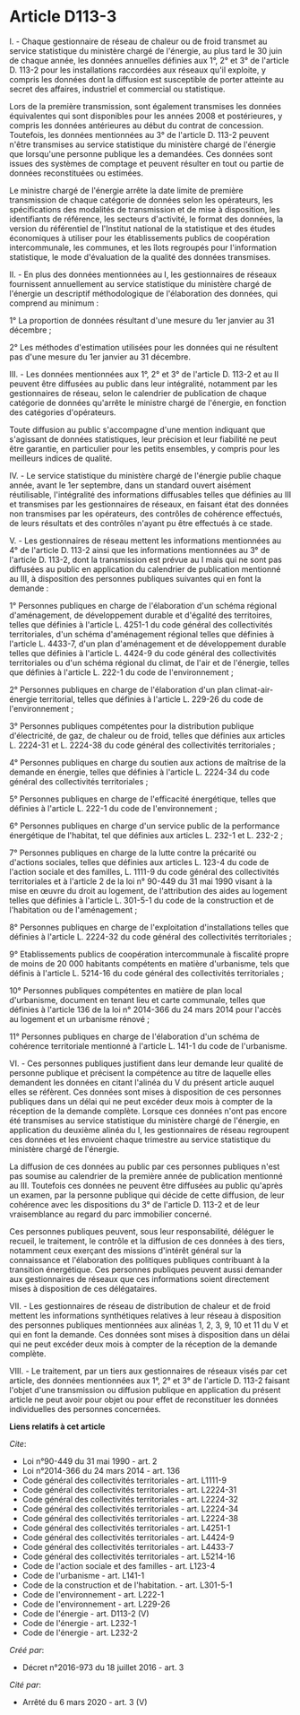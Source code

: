 # Article D113-3

I. - Chaque gestionnaire de réseau de chaleur ou de froid transmet au service statistique du ministère chargé de l'énergie,
au plus tard le 30 juin de chaque année, les données annuelles définies aux 1°, 2° et 3° de l'article D. 113-2 pour les
installations raccordées aux réseaux qu'il exploite, y compris les données dont la diffusion est susceptible de porter
atteinte au secret des affaires, industriel et commercial ou statistique. 

Lors de la première transmission, sont également transmises les données équivalentes qui sont disponibles pour les années
2008 et postérieures, y compris les données antérieures au début du contrat de concession. Toutefois, les données mentionnées
au 3° de l'article D. 113-2 peuvent n'être transmises au service statistique du ministère chargé de l'énergie que lorsqu'une
personne publique les a demandées. Ces données sont issues des systèmes de comptage et peuvent résulter en tout ou partie de
données reconstituées ou estimées. 

Le ministre chargé de l'énergie arrête la date limite de première transmission de chaque catégorie de données selon les
opérateurs, les spécifications des modalités de transmission et de mise à disposition, les identifiants de référence, les
secteurs d'activité, le format des données, la version du référentiel de l'Institut national de la statistique et des études
économiques à utiliser pour les établissements publics de coopération intercommunale, les communes, et les îlots regroupés
pour l'information statistique, le mode d'évaluation de la qualité des données transmises. 

II. - En plus des données mentionnées au I, les gestionnaires de réseaux fournissent annuellement au service statistique du
ministère chargé de l'énergie un descriptif méthodologique de l'élaboration des données, qui comprend au minimum : 

1° La proportion de données résultant d'une mesure du 1er janvier au 31 décembre ; 

2° Les méthodes d'estimation utilisées pour les données qui ne résultent pas d'une mesure du 1er janvier au 31 décembre. 

III. - Les données mentionnées aux 1°, 2° et 3° de l'article D. 113-2 et au II peuvent être diffusées au public dans leur
intégralité, notamment par les gestionnaires de réseau, selon le calendrier de publication de chaque catégorie de données
qu'arrête le ministre chargé de l'énergie, en fonction des catégories d'opérateurs. 

Toute diffusion au public s'accompagne d'une mention indiquant que s'agissant de données statistiques, leur précision et leur
fiabilité ne peut être garantie, en particulier pour les petits ensembles, y compris pour les meilleurs indices de qualité. 

IV. - Le service statistique du ministère chargé de l'énergie publie chaque année, avant le 1er septembre, dans un standard
ouvert aisément réutilisable, l'intégralité des informations diffusables telles que définies au III et transmises par les
gestionnaires de réseaux, en faisant état des données non transmises par les opérateurs, des contrôles de cohérence
effectués, de leurs résultats et des contrôles n'ayant pu être effectués à ce stade. 

V. - Les gestionnaires de réseau mettent les informations mentionnées au 4° de l'article D. 113-2 ainsi que les informations
mentionnées au 3° de l'article D. 113-2, dont la transmission est prévue au I mais qui ne sont pas diffusées au public en
application du calendrier de publication mentionné au III, à disposition des personnes publiques suivantes qui en font la
demande : 

1° Personnes publiques en charge de l'élaboration d'un schéma régional d'aménagement, de développement durable et d'égalité
des territoires, telles que définies à l'article L. 4251-1 du code général des collectivités territoriales, d'un schéma
d'aménagement régional telles que définies à l'article L. 4433-7, d'un plan d'aménagement et de développement durable telles
que définies à l'article L. 4424-9 du code général des collectivités territoriales ou d'un schéma régional du climat, de
l'air et de l'énergie, telles que définies à l'article L. 222-1 du code de l'environnement ; 

2° Personnes publiques en charge de l'élaboration d'un plan climat-air-énergie territorial, telles que définies à l'article
L. 229-26 du code de l'environnement ; 

3° Personnes publiques compétentes pour la distribution publique d'électricité, de gaz, de chaleur ou de froid, telles que
définies aux articles L. 2224-31 et L. 2224-38 du code général des collectivités territoriales ; 

4° Personnes publiques en charge du soutien aux actions de maîtrise de la demande en énergie, telles que définies à l'article
L. 2224-34 du code général des collectivités territoriales ; 

5° Personnes publiques en charge de l'efficacité énergétique, telles que définies à l'article L. 222-1 du code de
l'environnement ; 

6° Personnes publiques en charge d'un service public de la performance énergétique de l'habitat, tel que définies aux
articles L. 232-1 et L. 232-2 ; 

7° Personnes publiques en charge de la lutte contre la précarité ou d'actions sociales, telles que définies aux articles L.
123-4 du code de l'action sociale et des familles, L. 1111-9 du code général des collectivités territoriales et à l'article 2
de la loi n° 90-449 du 31 mai 1990 visant à la mise en œuvre du droit au logement, de l'attribution des aides au logement
telles que définies à l'article L. 301-5-1 du code de la construction et de l'habitation ou de l'aménagement ; 

8° Personnes publiques en charge de l'exploitation d'installations telles que définies à l'article L. 2224-32 du code général
des collectivités territoriales ; 

9° Etablissements publics de coopération intercommunale à fiscalité propre de moins de 20 000 habitants compétents en matière
d'urbanisme, tels que définis à l'article L. 5214-16 du code général des collectivités territoriales ; 

10° Personnes publiques compétentes en matière de plan local d'urbanisme, document en tenant lieu et carte communale, telles
que définies à l'article 136 de la loi n° 2014-366 du 24 mars 2014 pour l'accès au logement et un urbanisme rénové ; 

11° Personnes publiques en charge de l'élaboration d'un schéma de cohérence territoriale mentionné à l'article L. 141-1 du
code de l'urbanisme. 

VI. - Ces personnes publiques justifient dans leur demande leur qualité de personne publique et précisent la compétence au
titre de laquelle elles demandent les données en citant l'alinéa du V du présent article auquel elles se réfèrent. Ces
données sont mises à disposition de ces personnes publiques dans un délai qui ne peut excéder deux mois à compter de la
réception de la demande complète. Lorsque ces données n'ont pas encore été transmises au service statistique du ministère
chargé de l'énergie, en application du deuxième alinéa du I, les gestionnaires de réseau regroupent ces données et les
envoient chaque trimestre au service statistique du ministère chargé de l'énergie. 

La diffusion de ces données au public par ces personnes publiques n'est pas soumise au calendrier de la première année de
publication mentionné au III. Toutefois ces données ne peuvent être diffusées au public qu'après un examen, par la personne
publique qui décide de cette diffusion, de leur cohérence avec les dispositions du 3° de l'article D. 113-2 et de leur
vraisemblance au regard du parc immobilier concerné. 

Ces personnes publiques peuvent, sous leur responsabilité, déléguer le recueil, le traitement, le contrôle et la diffusion de
ces données à des tiers, notamment ceux exerçant des missions d'intérêt général sur la connaissance et l'élaboration des
politiques publiques contribuant à la transition énergétique. Ces personnes publiques peuvent aussi demander aux
gestionnaires de réseaux que ces informations soient directement mises à disposition de ces délégataires. 

VII. - Les gestionnaires de réseau de distribution de chaleur et de froid mettent les informations synthétiques relatives à
leur réseau à disposition des personnes publiques mentionnées aux alinéas 1, 2, 3, 9, 10 et 11 du V et qui en font la
demande. Ces données sont mises à disposition dans un délai qui ne peut excéder deux mois à compter de la réception de la
demande complète. 

VIII. - Le traitement, par un tiers aux gestionnaires de réseaux visés par cet article, des données mentionnées aux 1°, 2° et
3° de l'article D. 113-2 faisant l'objet d'une transmission ou diffusion publique en application du présent article ne peut
avoir pour objet ou pour effet de reconstituer les données individuelles des personnes concernées.

**Liens relatifs à cet article**

_Cite_:

  - Loi n°90-449 du 31 mai 1990 - art. 2
  - Loi n°2014-366 du 24 mars 2014 - art. 136
  - Code général des collectivités territoriales - art. L1111-9
  - Code général des collectivités territoriales - art. L2224-31
  - Code général des collectivités territoriales - art. L2224-32
  - Code général des collectivités territoriales - art. L2224-34
  - Code général des collectivités territoriales - art. L2224-38
  - Code général des collectivités territoriales - art. L4251-1
  - Code général des collectivités territoriales - art. L4424-9
  - Code général des collectivités territoriales - art. L4433-7
  - Code général des collectivités territoriales - art. L5214-16
  - Code de l'action sociale et des familles - art. L123-4
  - Code de l'urbanisme - art. L141-1
  - Code de la construction et de l'habitation. - art. L301-5-1
  - Code de l'environnement - art. L222-1
  - Code de l'environnement - art. L229-26
  - Code de l'énergie - art. D113-2 (V)
  - Code de l'énergie - art. L232-1
  - Code de l'énergie - art. L232-2

_Créé par_:

  - Décret n°2016-973 du 18 juillet 2016 - art. 3

_Cité par_:

  - Arrêté du 6 mars 2020 - art. 3 (V)

